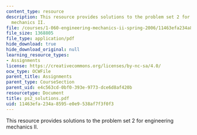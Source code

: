 ```yaml
---
content_type: resource
description: This resource provides solutions to the problem set 2 for engineering
  mechanics II.
file: /courses/1-060-engineering-mechanics-ii-spring-2006/11463efa234a8595e0e9538af7f3f0f3_ps2_solutions.pdf
file_size: 1368805
file_type: application/pdf
hide_download: true
hide_download_original: null
learning_resource_types:
- Assignments
license: https://creativecommons.org/licenses/by-nc-sa/4.0/
ocw_type: OCWFile
parent_title: Assignments
parent_type: CourseSection
parent_uid: e4c563cd-0bf0-393e-9773-dce6d8af420b
resourcetype: Document
title: ps2_solutions.pdf
uid: 11463efa-234a-8595-e0e9-538af7f3f0f3
---
```

This resource provides solutions to the problem set 2 for engineering mechanics II.